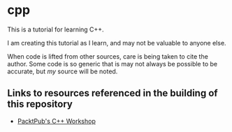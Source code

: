 # cpp

This is a tutorial for learning C++.

I am creating this tutorial as I learn, and may not be valuable to anyone else. 

When code is lifted from other sources, care is being taken to cite the author. Some code is so generic that is may not always be possible to be accurate, but *my* source will be noted.

## Links to resources referenced in the building of this repository

- [PacktPub's C++ Workshop](https://courses.packtpub.com/courses/take/c-plus-plus/texts/9598566-preprocessor-directives)
